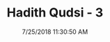 ---
title        : "Hadith Qudsi - 3"
date         : 7/25/2018 11:30:50 AM
draft        : false
type         : "hadith"
layout       : "hadith"
BookCode     : "HDQ"
HadithNumber : "3"
---